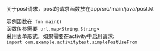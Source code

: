 
关于post请求，post的请求函数放在app/src/main/java/post.kt

示例函数在<code> fun main() </code>    
函数传参需要<code> url,map<String,String></code>    
采用表单形式，如果需要在activity中启用请求:    
<code>import com.example.activitytest.simplePostUseFrom</code>    